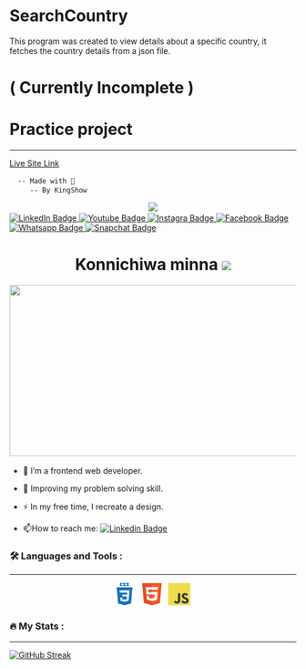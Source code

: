 # SearchCountry
This program was created to view details about a specific country, it fetches the country details from a json file. 
# ( Currently Incomplete )
# Practice project
---
<a href="[https://christiankaycee.github.io/SearchCountry/](https://search-country-pi-one.vercel.app)">Live Site Link</a>

      -- Made with 💌
         -- By KingShow
<div id="header" align="center">
  <img src="https://media.giphy.com/media/M9gbBd9nbDrOTu1Mqx/giphy.gif" width="100"/>
</div>
<div id="badges">
  <a href="https://ng.linkedin.com/in/kingdavid-christian-64a367243">
    <img src="https://img.shields.io/badge/LinkedIn-blue?style=for-the-badge&logo=linkedin&logoColor=white" alt="LinkedIn Badge"/>
  </a>
  <a href="https://youtube.com/@kingshowplays?si=FpFyS4lTovuVDC2W">
    <img src="https://img.shields.io/badge/YouTube-red?style=for-the-badge&logo=youtube&logoColor=white" alt="Youtube Badge"/>
  </a>
  <a href="https://www.instagram.com/kingshowplays/">
    <img src="https://img.shields.io/badge/Instagram-purple?style=for-the-badge&logo=instagram&logoColor=white" alt="Instagra
       Badge"/>
  </a>
  <a href="https://m.facebook.com/kayceee.christian//">
    <img src="https://img.shields.io/badge/Facebook-blue?style=for-the-badge&logo=facebook&logoColor=white" alt="Facebook
       Badge"/>
  </a>
    <a href="https://wa.me/message/75AQBKS6MMUHH1/">
    <img src="https://img.shields.io/badge/whatsapp-green?style=for-the-badge&logo=whatsapp&logoColor=white" alt="Whatsapp
       Badge"/>
  </a>
  <a href="https://snapchat.com/t/ViivkURS/">
    <img src="https://img.shields.io/badge/Snapchat-yellow?style=for-the-badge&logo=snapchat&logoColor=white" alt="Snapchat
       Badge"/>
  </a>
</div>
<h1 align="center">
  Konnichiwa minna
  <img src="https://media.giphy.com/media/hvRJCLFzcasrR4ia7z/giphy.gif" width="30px"/>
</h1>
<div align="center">
  <img src="https://media.giphy.com/media/dWesBcTLavkZuG35MI/giphy.gif" width="600" height="300"/>
</div>

- :telescope: I’m a frontend web developer.

- :seedling: Improving my problem solving skill.

- :zap: In my free time, I recreate a design.

- :mailbox:How to reach me: [![Linkedin Badge](https://img.shields.io/badge/-KingShow-blue?style=flat&logo=Linkedin&logoColor=white)](https://ng.linkedin.com/in/kingdavid-christian-64a367243)

### :hammer_and_wrench: Languages and Tools :
---
<div align="center">
  <img src="https://github.com/devicons/devicon/blob/master/icons/css3/css3-plain-wordmark.svg"  title="CSS3" alt="CSS" width="40" height="40"/>&nbsp;
  <img src="https://github.com/devicons/devicon/blob/master/icons/html5/html5-original.svg" title="HTML5" alt="HTML" width="40" height="40"/>&nbsp;
  <img src="https://github.com/devicons/devicon/blob/master/icons/javascript/javascript-original.svg" title="JavaScript" alt="JavaScript" width="40" height="40"/>&nbsp;
</div>

### :fire: My Stats :
---
[![GitHub Streak](http://github-readme-streak-stats.herokuapp.com?user=christiankaycee&theme=dark&background=000000)](https://git.io/streak-stats)
